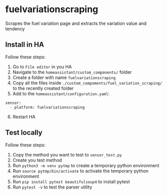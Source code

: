 # fuelvariationscraping
Scrapes the fuel variation page and extracts the variation value and tendency

## Install in HA

Follow these steps:

1. Go to `File editor` in you HA
2. Navigate to the `homeassistant/custom_components/` folder
3. Create a folder with name `fuelvariationscraping`
4. Copy all the files inside `./custom_compoments/fuel_variation_scraping/` to the recently created folder
5. Add to the `homeassistant/configuration.yaml`:
  ```
  sensor:
    - platform: fuelvariationscraping
  ```
6. Restart HA

## Test locally

Follow these steps:

1. Copy the method you want to test to `sensor_test.py`
2. Create you test method
3. Run `python3 -m venv pytmp` to create a temporary python environment
4. Run `source pytmp/bin/activate` to activate the temporary python environment
5. Run `pip install pytest beautifulsoup4` to install pytest
6. Run `pytest -v` to test the parser utility 
